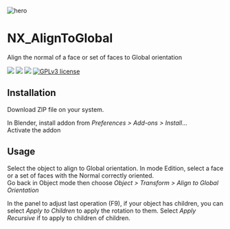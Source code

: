 ![hero](https://user-images.githubusercontent.com/54265936/216840682-aedbff5e-63e1-4309-aab7-421937623d41.png)

# NX_AlignToGlobal
Align the normal of a face or set of faces to Global orientation

<img src="https://img.shields.io/badge/Blender-2.8.0-green" /> <img src="https://img.shields.io/badge/Python-3.10-blue" /> <img src="https://img.shields.io/badge/Addon-1.0.0.Stable-orange" /> 
[![GPLv3 license](https://img.shields.io/badge/License-GPLv3-blue.svg)](http://perso.crans.org/besson/LICENSE.html)

## Installation
Download ZIP file on your system.

In Blender, install addon from _Preferences > Add-ons > Install_...  
Activate the addon

## Usage

Select the object to align to Global orientation. In mode Edition, select a face or a set of faces with the Normal correctly oriented.  
Go back in Object mode then choose _Object > Transform > Align to Global Orientation_

In the panel to adjust last operation (F9), if your object has children, you can select _Apply to Children_ to apply the rotation to them. Select _Apply Recursive_ if to apply to children of children.
